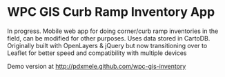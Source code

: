# WPC GIS Curb Ramp Inventory App

In progress. Mobile web app for doing corner/curb ramp inventories in the field, can be modified for other purposes. Uses data stored in CartoDB. Originally built with OpenLayers & jQuery but now transitioning over to Leaflet for better speed and compatibility with multiple devices

Demo version at http://pdxmele.github.com/wpc-gis-inventory